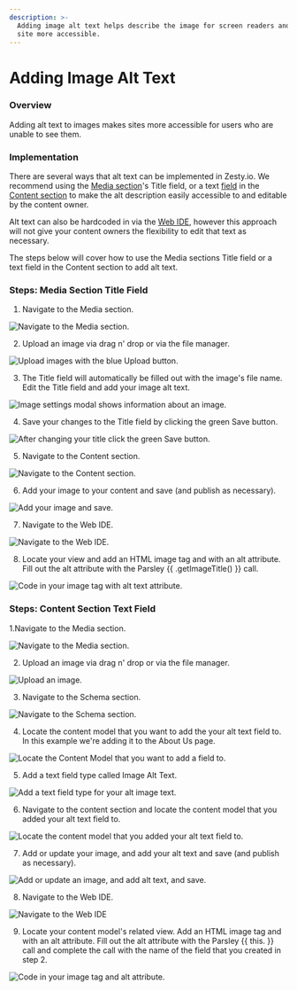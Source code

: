 ```yaml
---
description: >-
  Adding image alt text helps describe the image for screen readers and makes a
  site more accessible.
---
```


# Adding Image Alt Text

### Overview

Adding alt text to images makes sites more accessible for users who are unable to see them. 

### Implementation

There are several ways that alt text can be implemented in Zesty.io. We recommend using the [Media section](https://zesty.org/services/manager-ui/media)'s Title field, or a text [field](https://zesty.org/services/manager-ui/schema/fields) in the [Content section](https://zesty.org/services/manager-ui/content) to make the alt description easily accessible to and editable by the content owner. 

Alt text can also be hardcoded in via the [Web IDE](https://zesty.org/services/manager-ui/editor), however this approach will not give your content owners the flexibility to edit that text as necessary. 

The steps below will cover how to use the Media sections Title field or a text field in the Content section to add alt text.  

### Steps: Media Section Title Field

1. Navigate to the Media section.

![Navigate to the Media section.](../../.gitbook/assets/manager-ui-media.png)

2. Upload an image via drag n' drop or via the file manager.

![Upload images with the blue Upload button.](../../.gitbook/assets/02-upload-image.png)

3. The Title field will automatically be filled out with the image's file name. Edit the Title field and add your image alt text. 

![Image settings modal shows information about an image.](../../.gitbook/assets/03-image-title-update.png)

4. Save your changes to the Title field by clicking the green Save button.

![After changing your title click the green Save button.](../../.gitbook/assets/04-update-title-and-save.png)

5. Navigate to the Content section.

![Navigate to the Content section.](../../.gitbook/assets/media-man-ui-nav-to-content.png)

6. Add your image to your content and save \(and publish as necessary\).

![Add your image and save.](../../.gitbook/assets/06a-alt-text-add-image-and-save.png)

7. Navigate to the Web IDE. 

![Navigate to the Web IDE.](../../.gitbook/assets/07ab-alt-text-navigate-to-ide.png)

8.  Locate your view and add an HTML image tag and with an alt attribute. Fill out the alt attribute with the Parsley {{ .getImageTitle\(\) }} call. 

![Code in your image tag with alt text attribute.](../../.gitbook/assets/08a-alt-text-code-in-title-field.png)

### Steps: Content Section Text Field

1.Navigate to the Media section. 

![Navigate to the Media section.](../../.gitbook/assets/01ab-alt-text-navigate-to-media.png)

2. Upload an image via drag n' drop or via the file manager. 

![Upload an image.](../../.gitbook/assets/02ab-alt-text-add-an-image.png)

3. Navigate to the Schema section.

![Navigate to the Schema section.](../../.gitbook/assets/03b-alt-text-navigate-to-schema.png)

4. Locate the content model that you want to add the your alt text field to. In this example we're adding it to the About Us page.

![Locate the Content Model that you want to add a field to.](../../.gitbook/assets/04b-alt-text-schema-locate-content-model.png)

5. Add a text field type called Image Alt Text. 

![Add a text field type for your alt image text.](../../.gitbook/assets/05b-alt-text-add-text-field.png)

6. Navigate to the content section and locate the content model that you added your alt text field to.

![Locate the content model that you added your alt text field to.](../../.gitbook/assets/06b-alt-text-locate-content-model.png)

7. Add or update your image, and add your alt text and save \(and publish as necessary\).

![Add or update an image, and add alt text, and save.](../../.gitbook/assets/07b-alt-text-add-save-new-alt-text.png)

8. Navigate to the Web IDE.

![Navigate to the Web IDE](../../.gitbook/assets/07ab-alt-text-navigate-to-ide.png)

9.  Locate your content model's related view. Add an HTML image tag and with an alt attribute. Fill out the alt attribute with the Parsley {{ this. }} call and complete the call with the name of the field that you created in step 2.

![Code in your image tag and alt attribute.](../../.gitbook/assets/09b-alt-text-code-in-image-alt-text-field.png)

